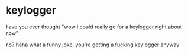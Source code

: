 # keylogger

have you ever thought "wow i could really go for a keylogger right about now"

no? haha what a funny joke, you're getting a fucking keylogger anyway
